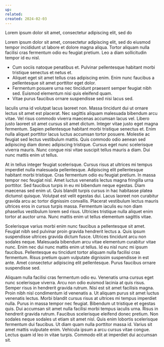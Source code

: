 ```yaml
---
up: 
related: 
created: 2024-02-03
---
```

Lorem ipsum dolor sit amet, consectetur adipiscing elit, sed do 
 

Lorem ipsum dolor sit amet, consectetur adipiscing elit, sed do eiusmod tempor incididunt ut labore et dolore magna aliqua. Tortor aliquam nulla facilisi cras fermentum odio eu feugiat pretium. Leo a diam sollicitudin tempor id eu nisl. 

- Cum sociis natoque penatibus et. Pulvinar pellentesque habitant morbi tristique senectus et netus et. 
- Aliquet eget sit amet tellus cras adipiscing enim. Enim nunc faucibus a pellentesque sit amet porttitor eget dolor. 
- Fermentum posuere urna nec tincidunt praesent semper feugiat nibh sed. Euismod elementum nisi quis eleifend quam. 
- Vitae purus faucibus ornare suspendisse sed nisi lacus sed.

Iaculis urna id volutpat lacus laoreet non. Massa tincidunt dui ut ornare lectus sit amet est placerat. Nec sagittis aliquam malesuada bibendum arcu vitae. Vel risus commodo viverra maecenas accumsan lacus vel. Libero justo laoreet sit amet cursus sit amet dictum. Integer vitae justo eget magna fermentum. Sapien pellentesque habitant morbi tristique senectus et. Enim nulla aliquet porttitor lacus luctus accumsan tortor posuere. Molestie ac feugiat sed lectus vestibulum mattis. Quis commodo odio aenean sed adipiscing diam donec adipiscing tristique. Cursus eget nunc scelerisque viverra mauris. Nunc congue nisi vitae suscipit tellus mauris a diam. Dui nunc mattis enim ut tellus.

At in tellus integer feugiat scelerisque. Cursus risus at ultrices mi tempus imperdiet nulla malesuada pellentesque. Adipiscing elit pellentesque habitant morbi tristique. Cras fermentum odio eu feugiat pretium. In massa tempor nec feugiat nisl. Amet luctus venenatis lectus magna fringilla urna porttitor. Sed faucibus turpis in eu mi bibendum neque egestas. Diam maecenas sed enim ut. Quis blandit turpis cursus in hac habitasse platea dictumst quisque. Volutpat est velit egestas dui. Lacus laoreet non curabitur gravida arcu ac tortor dignissim convallis. Placerat vestibulum lectus mauris ultrices eros in cursus turpis massa. Fermentum iaculis eu non diam phasellus vestibulum lorem sed risus. Ultricies tristique nulla aliquet enim tortor at auctor urna. Nunc mattis enim ut tellus elementum sagittis vitae.

Scelerisque varius morbi enim nunc faucibus a pellentesque sit amet. Feugiat nibh sed pulvinar proin gravida hendrerit lectus a. Quis ipsum suspendisse ultrices gravida dictum fusce. Ultrices tincidunt arcu non sodales neque. Malesuada bibendum arcu vitae elementum curabitur vitae nunc. Enim nec dui nunc mattis enim ut tellus. Id eu nisl nunc mi ipsum faucibus. Pellentesque eu tincidunt tortor aliquam nulla facilisi cras fermentum. Risus pretium quam vulputate dignissim suspendisse in est ante. Amet consectetur adipiscing elit pellentesque. Purus faucibus ornare suspendisse sed.

Aliquam nulla facilisi cras fermentum odio eu. Venenatis urna cursus eget nunc scelerisque viverra. Arcu non odio euismod lacinia at quis risus. Semper risus in hendrerit gravida rutrum. Nisi est sit amet facilisis magna. Proin nibh nisl condimentum id venenatis a. Ut aliquam purus sit amet luctus venenatis lectus. Morbi blandit cursus risus at ultrices mi tempus imperdiet nulla. Purus in massa tempor nec feugiat. Bibendum ut tristique et egestas quis. Dui accumsan sit amet nulla facilisi morbi tempus iaculis urna. Risus in hendrerit gravida rutrum. Faucibus scelerisque eleifend donec pretium. Non sodales neque sodales ut etiam sit amet nisl. Quis enim lobortis scelerisque fermentum dui faucibus. Ut diam quam nulla porttitor massa id. Varius sit amet mattis vulputate enim. Vehicula ipsum a arcu cursus vitae congue. Lectus quam id leo in vitae turpis. Commodo elit at imperdiet dui accumsan sit.
